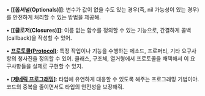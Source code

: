 • **[[옵셔널(Optionals)]]**: 변수가 값이 없을 수도 있는 경우(즉, nil 가능성이 있는 경우)를 안전하게 처리할 수 있는 방법을 제공해.

• **[[클로저(Closures)]]**: 이름 없는 함수를 정의할 수 있는 기능으로, 간결하게 콜백(callback)을 작성할 수 있어.

• **[프로토콜(Protocol)](Swift_Protocol.md)**: 특정 작업이나 기능을 수행하는 메소드, 프로퍼티, 기타 요구사항의 청사진을 정의할 수 있어. 클래스, 구조체, 열거형에서 프로토콜을 채택해서 이 요구사항들을 실제로 구현할 수 있지.

• **[[제네릭 프로그래밍]](Generics)**: 타입에 유연하게 대응할 수 있도록 해주는 프로그래밍 기법이야. 코드의 중복을 줄이면서도 타입의 안전성을 보장해줘.
